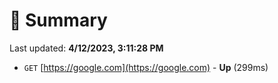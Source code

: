 # 📖 Summary
Last updated: **4/12/2023, 3:11:28 PM**

- `GET` [https://google.com](https://google.com) - **Up** (299ms)
